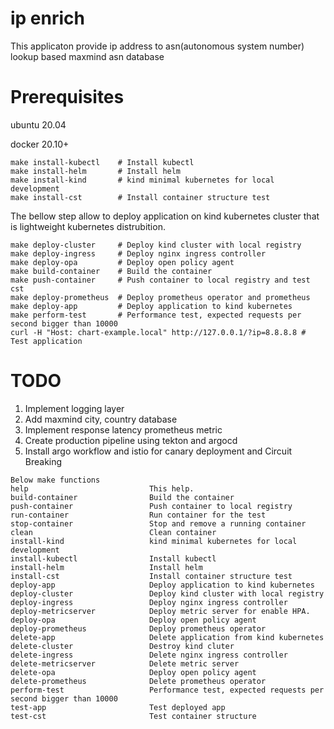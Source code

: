# ip enrich 
This applicaton provide ip address to asn(autonomous system number) lookup based maxmind asn database

# Prerequisites
ubuntu 20.04

docker 20.10+
```
make install-kubectl    # Install kubectl
make install-helm       # Install helm
make install-kind       # kind minimal kubernetes for local development
make install-cst        # Install container structure test 
```
The bellow step allow to deploy application on kind kubernetes cluster that is lightweight kubernetes distrubition.
```
make deploy-cluster     # Deploy kind cluster with local registry
make deploy-ingress     # Deploy nginx ingress controller
make deploy-opa         # Deploy open policy agent
make build-container    # Build the container
make push-container     # Push container to local registry and test cst
make deploy-prometheus  # Deploy prometheus operator and prometheus
make deploy-app         # Deploy application to kind kubernetes 
make perform-test       # Performance test, expected requests per second bigger than 10000
curl -H "Host: chart-example.local" http://127.0.0.1/?ip=8.8.8.8 # Test application
```
# TODO
1. Implement logging layer
2. Add maxmind city, country database
3. Implement response latency prometheus metric
4. Create production pipeline using tekton and argocd 
5. Install argo workflow and istio for canary deployment and Circuit Breaking
```
Below make functions
help                           This help.
build-container                Build the container
push-container                 Push container to local registry
run-container                  Run container for the test
stop-container                 Stop and remove a running container
clean                          Clean container 
install-kind                   kind minimal kubernetes for local development
install-kubectl                Install kubectl 
install-helm                   Install helm
install-cst                    Install container structure test 
deploy-app                     Deploy application to kind kubernetes 
deploy-cluster                 Deploy kind cluster with local registry
deploy-ingress                 Deploy nginx ingress controller
deploy-metricserver            Deploy metric server for enable HPA. 
deploy-opa                     Deploy open policy agent
deploy-prometheus              Deploy prometheus operator
delete-app                     Delete application from kind kubernetes 
delete-cluster                 Destroy kind cluter
delete-ingress                 Delete nginx ingress controller
delete-metricserver            Delete metric server 
delete-opa                     Deploy open policy agent
delete-prometheus              Delete prometheus operator
perform-test                   Performance test, expected requests per second bigger than 10000
test-app                       Test deployed app
test-cst                       Test container structure
```